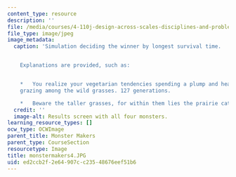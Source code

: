 ```yaml
---
content_type: resource
description: ''
file: /media/courses/4-110j-design-across-scales-disciplines-and-problem-contexts-spring-2013/ed2ccb2f2e64907cc23548676eef51b6_monstermakers4.JPG
file_type: image/jpeg
image_metadata:
  caption: 'Simulation deciding the winner by longest survival time.


    Explanations are provided, such as:


    *   You realize your vegetarian tendencies spending a plump and healthy existence
    grazing among the wild grasses. 127 generations.

    *   Beware the taller grasses, for within them lies the prairie cat. 16 years.'
  credit: ''
  image-alt: Results screen with all four monsters.
learning_resource_types: []
ocw_type: OCWImage
parent_title: Monster Makers
parent_type: CourseSection
resourcetype: Image
title: monstermakers4.JPG
uid: ed2ccb2f-2e64-907c-c235-48676eef51b6
---
```

